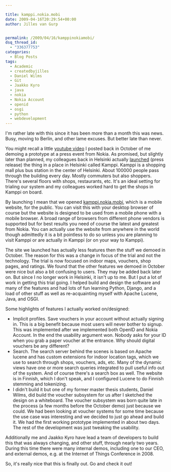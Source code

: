 ```yaml
---

title: kamppi.nokia.mobi
date: 2009-04-16T20:29:54+00:00
author: Jilles van Gurp


permalink: /2009/04/16/kamppinokiamobi/
dsq_thread_id:
  - "336377753"
categories:
  - Blog Posts
tags:
  - Academic
  - createdbyjilles
  - Daniel Wilms
  - Git
  - Jaakko Kyro
  - java
  - nokia
  - Nokia Account
  - openid
  - osgi
  - python
  - webdevelopment
---
```

I'm rather late with this since it has been more than a month this was news. Busy, moving to Berlin, and other lame excuses. But better late than never. 

You might recall a little [youtube video](http://www.youtube.com/watch?v=cGNYn8YLlpA) I posted back in October of me demoing a prototype at a press event from Nokia. As promised, but slightly later than planned, my colleagues back in Helsinki actually [launched](http://pressbulletinboard.nokia.com/2009/03/04/indoor-services-and-mobile-advertising-trial-started-in-kamppi-shopping-center-in-helsinki/) (press release) the thing in a place in Helsinki called Kamppi. Kamppi is a shopping mall plus bus station in the center of Helsinki. About 100000 people pass through the building every day. Mostly commuters but also shoppers. There's several floors with shops, restaurants, etc. It's an ideal setting for trialing our system and my colleagues worked hard to get the shops in Kamppi on board.

By launching I mean that we opened [kamppi.nokia.mobi](http://kamppi.nokia.mobi), which is a mobile website, for the public. You can visit this with your desktop browser of course but the website is designed to be used from a mobile phone with a mobile browser. A broad range of browsers from different phone vendors is supported but for best results you need of course the latest and greatest from Nokia. You can actually use the website from anywhere in the world though admittedly it is a bit pointless to do so unless you are planning to visit Kamppi or are actually in Kamppi (or on your way to Kamppi).

The site we launched has actually less features then the stuff we demoed in October. The reason for this was a change in focus of the trial and not the technology. The trial is now focused on indoor maps, vouchers, shop pages, and ratings. We found that the other features we demoed in October were nice but also a bit confusing to users. They may be added back later on. But since I no longer work in Helsinki, it isn't up to me. But I put a lot of work in getting this trial going. I helped build and design the software and many of the features and had lots of fun learning Python, Django, and a load of other stuff as well as re-acquainting myself with Apache Lucene, Java, and OSGI.

Some highlights of features I actually worked on/designed:
	
- Implicit profiles. Save vouchers in your account without actually signing in. This is a big benefit because most users will never bother to signup. This was implemented after we implemented both OpenID and Nokia Account. In the end the usability argument won. Nobody asks for your ID when you grab a paper voucher at the entrance. Why should digital vouchers be any different?
- Search. The search server behind the scenes is based on Apache lucene and has custom extensions for indoor location tags, which we use to search through shops, vouchers, ads, etc. Many of the dynamic views have one or more search queries integrated to pull useful info out of the system. And of course there's a search box as well. The website is in Finnish, which I don't speak, and I configured Lucene to do Finnish stemming and tokenizing.
- I didn't build it but one of my former master thesis students, Daniel Wilms, did build the voucher subsystem for us after I sketched the design on a whiteboard. The voucher subsystem was born quite late in the process (a few months before the October demo) just because we could. We had been looking at voucher systems for some time because the use case was interesting and we decided to just go ahead and build it. We had the first working prototype implemented in about two days. The rest of the development was just tweaking the usability.


Additionally me and Jaakko Kyro have lead a team of developers to build this that was always changing, and other stuff, through nearly two years. During this time there were many internal demos, including one to our CEO, and external demos, e.g. at the Internet of Things Conference in 2008.

So, it's really nice that this is finally out. Go and check it out!

